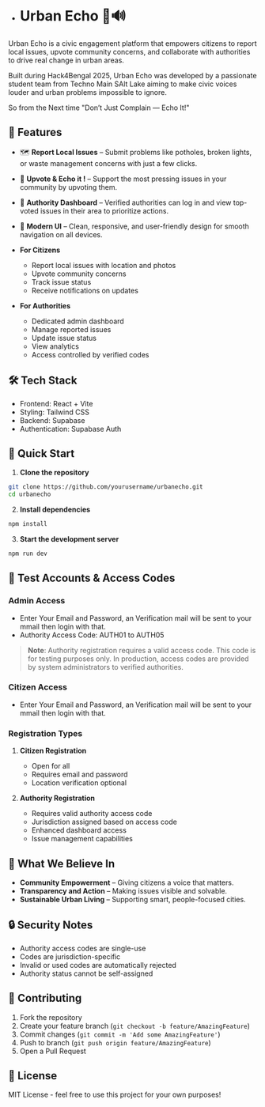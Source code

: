- # Urban Echo 🌆🔊

Urban Echo is a civic engagement platform that empowers citizens to report local issues, upvote community concerns, and collaborate with authorities to drive real change in urban areas.

Built during Hack4Bengal 2025, Urban Echo was developed by a passionate student team from Techno Main SAlt Lake aiming to make civic voices louder and urban problems impossible to ignore.

So from the Next time "Don’t Just Complain — Echo It!"

## 🚀 Features

- 🗺️ **Report Local Issues** – Submit problems like potholes, broken lights, or waste management concerns with just a few clicks.
- 📢 **Upvote & Echo it !** – Support the most pressing issues in your community by upvoting them. 
- 👥 **Authority Dashboard** – Verified authorities can log in and view top-voted issues in their area to prioritize actions.
- 📱 **Modern UI** – Clean, responsive, and user-friendly design for smooth navigation on all devices.

- **For Citizens**
  - Report local issues with location and photos
  - Upvote community concerns
  - Track issue status
  - Receive notifications on updates

- **For Authorities**
  - Dedicated admin dashboard
  - Manage reported issues
  - Update issue status
  - View analytics
  - Access controlled by verified codes


## 🛠️ Tech Stack
- Frontend: React + Vite
- Styling: Tailwind CSS
- Backend: Supabase
- Authentication: Supabase Auth


## 🚀 Quick Start

1. **Clone the repository**
```bash
git clone https://github.com/yourusername/urbanecho.git
cd urbanecho
```

2. **Install dependencies**
```bash
npm install
```

3. **Start the development server**
```bash
npm run dev
```

## 🔑 Test Accounts & Access Codes

### Admin Access
- Enter Your Email and Password, an Verification mail will be sent to your mmail then login with that. 
- Authority Access Code: AUTH01 to AUTH05

> **Note**: Authority registration requires a valid access code. This code is for testing purposes only. In production, access codes are provided by system administrators to verified authorities.

### Citizen Access
- Enter Your Email and Password, an Verification mail will be sent to your mmail then login with that.

### Registration Types
1. **Citizen Registration**
   - Open for all
   - Requires email and password
   - Location verification optional

2. **Authority Registration**
   - Requires valid authority access code
   - Jurisdiction assigned based on access code
   - Enhanced dashboard access
   - Issue management capabilities

## 🎯 What We Believe In

- **Community Empowerment** – Giving citizens a voice that matters.
- **Transparency and Action** – Making issues visible and solvable.
- **Sustainable Urban Living** – Supporting smart, people-focused cities.

## 🔒 Security Notes
- Authority access codes are single-use
- Codes are jurisdiction-specific
- Invalid or used codes are automatically rejected
- Authority status cannot be self-assigned

## 🤝 Contributing
1. Fork the repository
2. Create your feature branch (`git checkout -b feature/AmazingFeature`)
3. Commit changes (`git commit -m 'Add some AmazingFeature'`)
4. Push to branch (`git push origin feature/AmazingFeature`)
5. Open a Pull Request

## 📝 License
MIT License - feel free to use this project for your own purposes!
